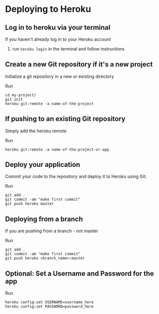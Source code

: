 # Deploying to Heroku

## Log in to heroku via your terminal

If you haven't already log in to your Heroku account

1. run `heroku login` in the terminal and follow instructions



## Create a new Git repository if it's a new project

Initialize a git repository in a new or existing directory

Run

```
cd my-project/
git init
heroku git:remote -a name-of-the-project
```

## If pushing to an existing Git repository

Simply add the heroku remote

Run

`heroku git:remote -a name-of-the-project-or-app`



## Deploy your application

Commit your code to the repository and deploy it to Heroku using Git.

Run

```
git add .
git commit -am "make first commit"
git push heroku master
```

## Deploying from a branch

If you are pushing from a branch - not master 

Run

```
git add .
git commit -am "make first commit"
git push heroku <branch_name>:master
```

## Optional: Set a Username and Password for the app

Run

```
heroku config:set USERNAME=username_here
heroku config:set PASSWORD=password_here
```



